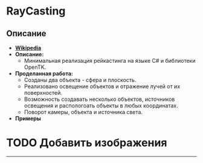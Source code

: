 # RayCasting

## Описание
- __[Wikipedia](https://ru.wikipedia.org/wiki/Ray_casting)__
- __Описание:__
  - Минимальная реализация рейкастинга на языке C# и библиотеки OpenTK.
- __Проделанная работа:__
  - Созданы два объекта - сфера и плоскость.
  - Реализовано освещение объектов и отражение лучей от их поверхностей.
  - Возможность создавать несколько объектов, источников освещения и распологоать объекты в любых координатах.
  - Поворот камеры, объекта и источника света.
- __Примеры__ 
# TODO Добавить изображения
***
